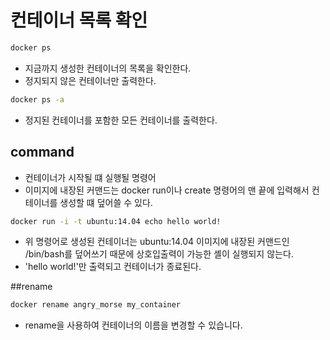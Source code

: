 # 컨테이너 목록 확인

```bash
docker ps
```
- 지금까지 생성한 컨테이너의 목록을 확인한다.
- 정지되지 않은 컨테이너만 출력한다.

```bash
docker ps -a
```
- 정지된 컨테이너를 포함한 모든 컨테이너를 출력한다.

## command

- 컨테이너가 시작될 떄 실행될 명령어
- 이미지에 내장된 커맨드는 docker run이나 create 명령어의 맨 끝에 입력해서 컨테이너를 생성할 떄 덮어쓸 수 있다.

```bash
docker run -i -t ubuntu:14.04 echo hello world!
```

- 위 명령어로 생성된 컨테이너는 ubuntu:14.04 이미지에 내장된 커맨드인 /bin/bash를 덮어쓰기 때문에 상호입출력이 가능한 셸이 실행되지 않는다.
- 'hello world!'만 출력되고 컨테이너가 종료된다.

##rename

```bash
docker rename angry_morse my_container
```
- rename을 사용하여 컨테이너의 이름을 변경할 수 있습니다.